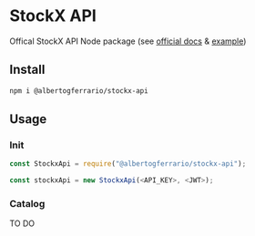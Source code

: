 
# StockX API

Offical StockX API Node package (see [official docs](https://developer.stockx.com/openapi/reference/overview) & [example](https://github.com/albertogferrario/javascript-stockx-api-example))

## Install

```bash
npm i @albertogferrario/stockx-api
```

## Usage

### Init

```javascript
const StockxApi = require("@albertogferrario/stockx-api");

const stockxApi = new StockxApi(<API_KEY>, <JWT>);
```

### Catalog

TO DO
